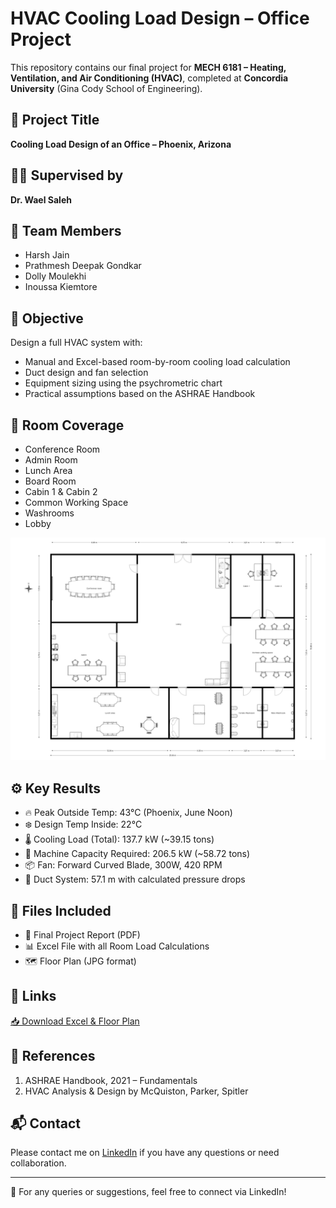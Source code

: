 # HVAC Cooling Load Design – Office Project

This repository contains our final project for **MECH 6181 – Heating, Ventilation, and Air Conditioning (HVAC)**, completed at **Concordia University** (Gina Cody School of Engineering).

## 📍 Project Title
**Cooling Load Design of an Office – Phoenix, Arizona**

## 🧑‍🏫 Supervised by
**Dr. Wael Saleh**

## 👥 Team Members
- Harsh Jain
- Prathmesh Deepak Gondkar
- Dolly Moulekhi
- Inoussa Kiemtore

## 🧠 Objective
Design a full HVAC system with:
- Manual and Excel-based room-by-room cooling load calculation
- Duct design and fan selection
- Equipment sizing using the psychrometric chart
- Practical assumptions based on the ASHRAE Handbook

## 🏢 Room Coverage
- Conference Room  
- Admin Room  
- Lunch Area  
- Board Room  
- Cabin 1 & Cabin 2  
- Common Working Space  
- Washrooms  
- Lobby

 ![Layout](https://github.com/prathmeshgondkar/HVAC-Cooling-Load-Design-Office-Project/blob/6079833a041aecf16f77445048bed2fc9f42a4f5/Office_Floor_Plan.jpg)

## ⚙️ Key Results
- 🔥 Peak Outside Temp: 43°C (Phoenix, June Noon)
- ❄️ Design Temp Inside: 22°C
- 🌡️ Cooling Load (Total): 137.7 kW (~39.15 tons)
- 💨 Machine Capacity Required: 206.5 kW (~58.72 tons)
- 📦 Fan: Forward Curved Blade, 300W, 420 RPM
- 📏 Duct System: 57.1 m with calculated pressure drops

## 📁 Files Included
- 📄 Final Project Report (PDF)
- 📊 Excel File with all Room Load Calculations
- 🗺️ Floor Plan (JPG format)

## 🔗 Links
[📥 Download Excel & Floor Plan](https://1drv.ms/f/c/5176c5bb1cbab4a8/EpXxJcZj1fBItlRHX1oIHXwBIZp16I3rn9VjCz8oYgEPDA?e=EqbegQ)

## 🧾 References
1. ASHRAE Handbook, 2021 – Fundamentals  
2. HVAC Analysis & Design by McQuiston, Parker, Spitler

## 📬 Contact
Please contact me on [LinkedIn](www.linkedin.com/in/prathmeshgondkar) if you have any questions or need collaboration.

---

📌 For any queries or suggestions, feel free to connect via LinkedIn!

